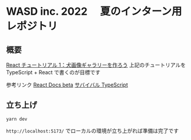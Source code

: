 # WASD inc. 2022 　夏のインターン用レポジトリ

## 概要

[React チュートリアル 1：犬画像ギャラリーを作ろう](https://zenn.dev/likr/articles/6be53ca64f29aa035f07)
上記のチュートリアルを TypeScript + React で書くのが目標です

参考リンク
[React Docs beta](https://beta.reactjs.org/)
[サバイバル TypeScript](https://typescriptbook.jp/)

## 立ち上げ

```
yarn dev
```

`http://localhost:5173/`
でローカルの環境が立ち上がれば準備は完了です
